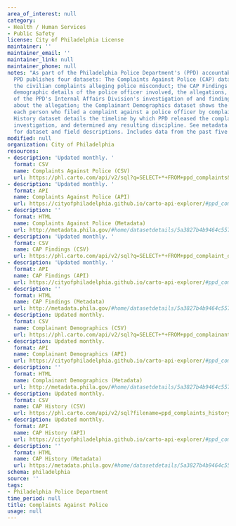 ```yaml
---
area_of_interest: null
category:
- Health / Human Services
- Public Safety
license: City of Philadelphia License
maintainer: ''
maintainer_email: ''
maintainer_link: null
maintainer_phone: null
notes: "As part of the Philadelphia Police Department's (PPD) accountability processes,
  PPD publishes four datasets: The Complaints Against Police (CAP) dataset documents
  the civilian complaints alleging police misconduct; the CAP Findings dataset provides
  demographic details of the police officer involved, the allegations, and the status
  of the PPD's Internal Affairs Division's investigation of and findings (if available)
  about the allegation; the Complainant Demographics dataset shows the race, sex, and age of
  each person who filed a complaint against a police officer by complaint number, and CAP
  History dataset details the timeline by which PPD released the complaint, concluded the
  investigation, and determined any resulting discipline. See metadata links below
  for dataset and field descriptions. Includes data from the past five years. Updated monthly."
modified: null
organization: City of Philadelphia
resources:
- description: 'Updated monthly. '
  format: CSV
  name: Complaints Against Police (CSV)
  url: https://phl.carto.com/api/v2/sql?q=SELECT+*+FROM+ppd_complaints&filename=ppd_complaints&format=csv&skipfields=cartodb_id,the_geom,the_geom_webmercator
- description: 'Updated monthly. '
  format: API
  name: Complaints Against Police (API)
  url: https://cityofphiladelphia.github.io/carto-api-explorer/#ppd_complaints
- description: ''
  format: HTML
  name: Complaints Against Police (Metadata)
  url: http://metadata.phila.gov/#home/datasetdetails/5a3827b4b9464c55711a0816/representationdetails/5a3827dbb954635579423e0f/
- description: 'Updated monthly. '
  format: CSV
  name: CAP Findings (CSV)
  url: https://phl.carto.com/api/v2/sql?q=SELECT+*+FROM+ppd_complaint_disciplines&filename=ppd_complaint_disciplines&format=csv&skipfields=cartodb_id,the_geom,the_geom_webmercator
- description: 'Updated monthly. '
  format: API
  name: CAP Findings (API)
  url: https://cityofphiladelphia.github.io/carto-api-explorer/#ppd_complaint_disciplines
- description: ''
  format: HTML
  name: CAP Findings (Metadata)
  url: http://metadata.phila.gov/#home/datasetdetails/5a3827b4b9464c55711a0816/representationdetails/5a3827b6b9464c55711a081a/
- description: Updated monthly.
  format: CSV
  name: Complainant Demographics (CSV)
  url: https://phl.carto.com/api/v2/sql?q=SELECT+*+FROM+ppd_complainant_demographics&filename=ppd_complainant_demographics&format=csv&skipfields=cartodb_id,the_geom,the_geom_webmercator
- description: Updated monthly.
  format: API
  name: Complainant Demographics (API)
  url: https://cityofphiladelphia.github.io/carto-api-explorer/#ppd_complainant_demographics
- description: ''
  format: HTML
  name: Complainant Demographics (Metadata)
  url: http://metadata.phila.gov/#home/datasetdetails/5a3827b4b9464c55711a0816/representationdetails/5da768d5e1847000154b928a/
- description: Updated monthly.
  format: CSV
  name: CAP History (CSV)
  url: https://phl.carto.com/api/v2/sql?filename=ppd_complaints_history&format=csv&skipfields=cartodb_id,the_geom,the_geom_webmercator&q=SELECT%20*%20FROM%20ppd_complaints_history
- description: Updated monthly.
  format: API
  name: CAP History (API)
  url: https://cityofphiladelphia.github.io/carto-api-explorer/#ppd_complaints_history
- description: ''
  format: HTML
  name: CAP History (Metadata)
  url: https://metadata.phila.gov/#home/datasetdetails/5a3827b4b9464c55711a0816/representationdetails/63c86b4ebe68e70012069642/
schema: philadelphia
source: ''
tags:
- Philadelphia Police Department
time_period: null
title: Complaints Against Police
usage: null
---
```

